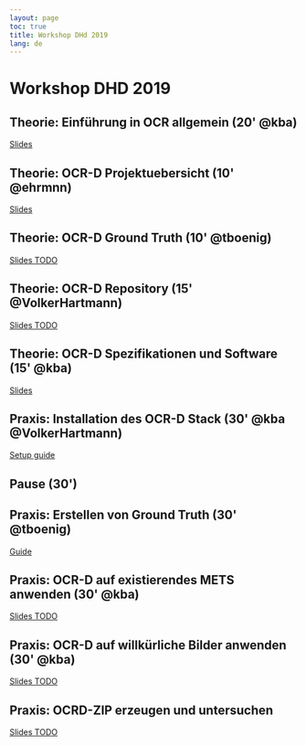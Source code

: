 ```yaml
---
layout: page
toc: true
title: Workshop DHd 2019
lang: de
---
```

# Workshop DHD 2019

## Theorie: Einführung in OCR allgemein (20' @kba)

[Slides](./intro-ocr.html)

## Theorie: OCR-D Projektuebersicht (10' @ehrmnn)

[Slides](https://docs.google.com/presentation/d/1xksBYVC-CtroHwv00ZCu0v3SjE7rendG7FoqyfFdYxI)

## Theorie: OCR-D Ground Truth (10' @tboenig)

[Slides TODO]()

## Theorie: OCR-D Repository (15' @VolkerHartmann)

[Slides TODO]()

## Theorie: OCR-D Spezifikationen und Software (15' @kba)

[Slides](./intro-ocrd-software.html)

## Praxis: Installation des OCR-D Stack (30' @kba @VolkerHartmann)

[Setup guide](./setup-time.html)

## Pause (30')
## Praxis: Erstellen von Ground Truth (30' @tboenig)

[Guide](./praxis-gt.html)

## Praxis: OCR-D auf existierendes METS anwenden (30' @kba)

[Slides TODO]()

## Praxis: OCR-D auf willkürliche Bilder anwenden (30' @kba)

[Slides TODO]()

## Praxis: OCRD-ZIP erzeugen und untersuchen

[Slides TODO]()
